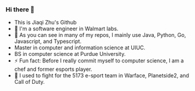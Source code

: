 ### Hi there 👋

- This is Jiaqi Zhu's Github
- 🔭 I'm a software engineer in Walmart labs.
- 💬 As you can see in many of my repos, I mainly use Java, Python, Go, Javascript, and Typescript.
- Master in computer and information science at UIUC.
- BS in computer science at Purdue University.
- ⚡ Fun fact: Before I really commit myself to computer science, I am a chef and former esports player.
- 👯 I used to fight for the 5173 e-sport team in Warface, Planetside2, and Call of Duty.

<!--
**Dh0le/Dh0le** is a ✨ *special* ✨ repository because its `README.md` (this file) appears on your GitHub profile.

Here are some ideas to get you started:

- 🔭 I’m currently working on ...
- 🌱 I’m currently learning ...
- 👯 I’m looking to collaborate on ...
- 🤔 I’m looking for help with ...
- 💬 Ask me about ...
- 📫 How to reach me: ...
- 😄 Pronouns: ...
- ⚡ Fun fact: ...
-->
